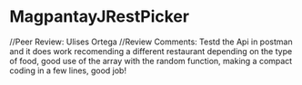 # MagpantayJRestPicker

//Peer Review: Ulises Ortega
//Review Comments: Testd the Api in postman and it does work recomending a different restaurant depending on the type of food, good use of the array with the random function, making a compact coding in a few lines, good job!
